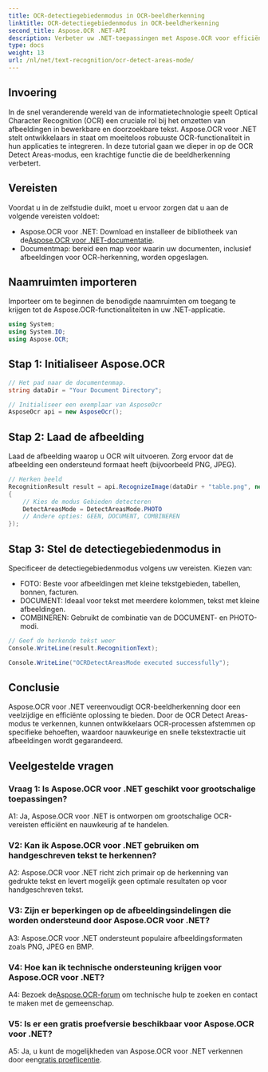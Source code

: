 ```yaml
---
title: OCR-detectiegebiedenmodus in OCR-beeldherkenning
linktitle: OCR-detectiegebiedenmodus in OCR-beeldherkenning
second_title: Aspose.OCR .NET-API
description: Verbeter uw .NET-toepassingen met Aspose.OCR voor efficiënte beeldtekstherkenning. Ontdek de OCR-modus voor detectiegebieden voor nauwkeurige resultaten.
type: docs
weight: 13
url: /nl/net/text-recognition/ocr-detect-areas-mode/
---
```

## Invoering

In de snel veranderende wereld van de informatietechnologie speelt Optical Character Recognition (OCR) een cruciale rol bij het omzetten van afbeeldingen in bewerkbare en doorzoekbare tekst. Aspose.OCR voor .NET stelt ontwikkelaars in staat om moeiteloos robuuste OCR-functionaliteit in hun applicaties te integreren. In deze tutorial gaan we dieper in op de OCR Detect Areas-modus, een krachtige functie die de beeldherkenning verbetert.

## Vereisten

Voordat u in de zelfstudie duikt, moet u ervoor zorgen dat u aan de volgende vereisten voldoet:

-  Aspose.OCR voor .NET: Download en installeer de bibliotheek van de[Aspose.OCR voor .NET-documentatie](https://reference.aspose.com/ocr/net/).
- Documentmap: bereid een map voor waarin uw documenten, inclusief afbeeldingen voor OCR-herkenning, worden opgeslagen.

## Naamruimten importeren

Importeer om te beginnen de benodigde naamruimten om toegang te krijgen tot de Aspose.OCR-functionaliteiten in uw .NET-applicatie.

```csharp
using System;
using System.IO;
using Aspose.OCR;
```

## Stap 1: Initialiseer Aspose.OCR

```csharp
// Het pad naar de documentenmap.
string dataDir = "Your Document Directory";

// Initialiseer een exemplaar van AsposeOcr
AsposeOcr api = new AsposeOcr();
```

## Stap 2: Laad de afbeelding

Laad de afbeelding waarop u OCR wilt uitvoeren. Zorg ervoor dat de afbeelding een ondersteund formaat heeft (bijvoorbeeld PNG, JPEG).

```csharp
// Herken beeld
RecognitionResult result = api.RecognizeImage(dataDir + "table.png", new RecognitionSettings
{
    // Kies de modus Gebieden detecteren
    DetectAreasMode = DetectAreasMode.PHOTO
    // Andere opties: GEEN, DOCUMENT, COMBINEREN
});
```

## Stap 3: Stel de detectiegebiedenmodus in

Specificeer de detectiegebiedenmodus volgens uw vereisten. Kiezen van:
- FOTO: Beste voor afbeeldingen met kleine tekstgebieden, tabellen, bonnen, facturen.
- DOCUMENT: Ideaal voor tekst met meerdere kolommen, tekst met kleine afbeeldingen.
- COMBINEREN: Gebruikt de combinatie van de DOCUMENT- en PHOTO-modi.

```csharp
// Geef de herkende tekst weer
Console.WriteLine(result.RecognitionText);

Console.WriteLine("OCRDetectAreasMode executed successfully");
```

## Conclusie

Aspose.OCR voor .NET vereenvoudigt OCR-beeldherkenning door een veelzijdige en efficiënte oplossing te bieden. Door de OCR Detect Areas-modus te verkennen, kunnen ontwikkelaars OCR-processen afstemmen op specifieke behoeften, waardoor nauwkeurige en snelle tekstextractie uit afbeeldingen wordt gegarandeerd.

## Veelgestelde vragen

### Vraag 1: Is Aspose.OCR voor .NET geschikt voor grootschalige toepassingen?

A1: Ja, Aspose.OCR voor .NET is ontworpen om grootschalige OCR-vereisten efficiënt en nauwkeurig af te handelen.

### V2: Kan ik Aspose.OCR voor .NET gebruiken om handgeschreven tekst te herkennen?

A2: Aspose.OCR voor .NET richt zich primair op de herkenning van gedrukte tekst en levert mogelijk geen optimale resultaten op voor handgeschreven tekst.

### V3: Zijn er beperkingen op de afbeeldingsindelingen die worden ondersteund door Aspose.OCR voor .NET?

A3: Aspose.OCR voor .NET ondersteunt populaire afbeeldingsformaten zoals PNG, JPEG en BMP.

### V4: Hoe kan ik technische ondersteuning krijgen voor Aspose.OCR voor .NET?

 A4: Bezoek de[Aspose.OCR-forum](https://forum.aspose.com/c/ocr/16) om technische hulp te zoeken en contact te maken met de gemeenschap.

### V5: Is er een gratis proefversie beschikbaar voor Aspose.OCR voor .NET?

 A5: Ja, u kunt de mogelijkheden van Aspose.OCR voor .NET verkennen door een[gratis proeflicentie](https://releases.aspose.com/).